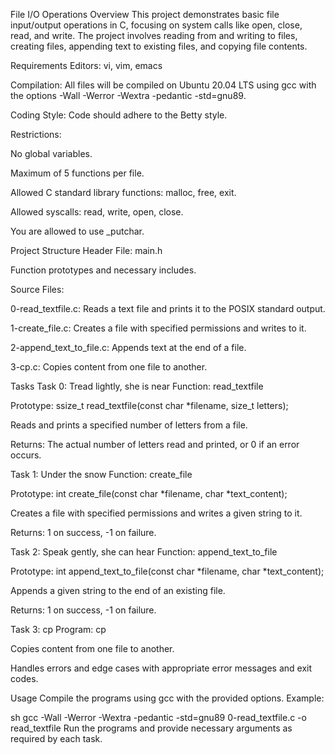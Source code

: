 File I/O Operations
Overview
This project demonstrates basic file input/output operations in C, focusing on system calls like open, close, read, and write. The project involves reading from and writing to files, creating files, appending text to existing files, and copying file contents.

Requirements
Editors: vi, vim, emacs

Compilation: All files will be compiled on Ubuntu 20.04 LTS using gcc with the options -Wall -Werror -Wextra -pedantic -std=gnu89.

Coding Style: Code should adhere to the Betty style.

Restrictions:

No global variables.

Maximum of 5 functions per file.

Allowed C standard library functions: malloc, free, exit.

Allowed syscalls: read, write, open, close.

You are allowed to use _putchar.

Project Structure
Header File: main.h

Function prototypes and necessary includes.

Source Files:

0-read_textfile.c: Reads a text file and prints it to the POSIX standard output.

1-create_file.c: Creates a file with specified permissions and writes to it.

2-append_text_to_file.c: Appends text at the end of a file.

3-cp.c: Copies content from one file to another.

Tasks
Task 0: Tread lightly, she is near
Function: read_textfile

Prototype: ssize_t read_textfile(const char *filename, size_t letters);

Reads and prints a specified number of letters from a file.

Returns: The actual number of letters read and printed, or 0 if an error occurs.

Task 1: Under the snow
Function: create_file

Prototype: int create_file(const char *filename, char *text_content);

Creates a file with specified permissions and writes a given string to it.

Returns: 1 on success, -1 on failure.

Task 2: Speak gently, she can hear
Function: append_text_to_file

Prototype: int append_text_to_file(const char *filename, char *text_content);

Appends a given string to the end of an existing file.

Returns: 1 on success, -1 on failure.

Task 3: cp
Program: cp

Copies content from one file to another.

Handles errors and edge cases with appropriate error messages and exit codes.

Usage
Compile the programs using gcc with the provided options. Example:

sh
gcc -Wall -Werror -Wextra -pedantic -std=gnu89 0-read_textfile.c -o read_textfile
Run the programs and provide necessary arguments as required by each task.
